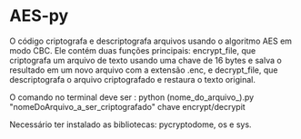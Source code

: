 # AES-py
O código criptografa e descriptografa arquivos usando o algoritmo AES em modo CBC. Ele contém duas funções principais: encrypt_file, que criptografa um arquivo de texto usando uma chave de 16 bytes e salva o resultado em um novo arquivo com a extensão .enc, e decrypt_file, que descriptografa o arquivo criptografado e restaura o texto original.

O comando no terminal deve ser :    python (nome_do_arquivo_).py "nomeDoArquivo_a_ser_criptografado" chave encrypt/decrypit

Necessário ter instalado as bibliotecas: pycryptodome, os e sys. 


